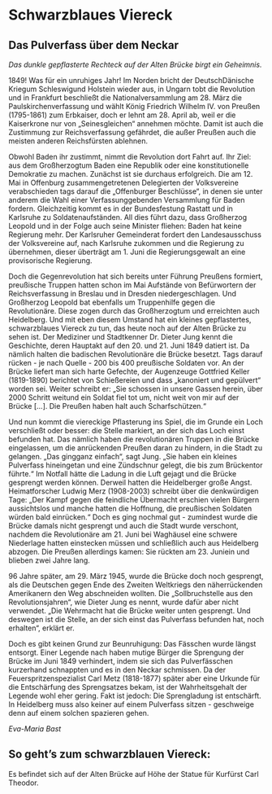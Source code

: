 # Schwarzblaues Viereck

## Das Pulverfass über dem Neckar

*Das dunkle gepflasterte Rechteck auf der Alten Brücke birgt ein Geheimnis.*

1849! Was für ein unruhiges Jahr! Im Norden bricht der DeutschDänische Kriegum Schleswigund Holstein wieder aus, in Ungarn tobt die Revolution und in Frankfurt beschließt die Nationalversammlung am 28. März die Paulskirchenverfassung und wählt König Friedrich Wilhelm IV. von Preußen (1795-1861) zum Erbkaiser, doch er lehnt am 28. April ab, weil er die Kaiserkrone nur von „Seinesgleichen“ annehmen möchte. Damit ist auch die Zustimmung zur Reichsverfassung gefährdet, die außer Preußen auch die meisten anderen Reichsfürsten ablehnen.

Obwohl Baden ihr zustimmt, nimmt die Revolution dort Fahrt auf. Ihr Ziel: aus dem Großherzogtum Baden eine Republik oder eine konstitutionelle Demokratie zu machen. Zunächst ist sie
durchaus erfolgreich. Die am 12. Mai in Offenburg zusammengetretenen Delegierten der Volksvereine verabschieden tags darauf die „Offenburger Beschlüsse“, in denen sie unter anderem die Wahl einer Verfassunggebenden Versammlung für Baden fordern. Gleichzeitig kommt es in der Bundesfestung Rastatt und in Karlsruhe zu Soldatenaufständen. All dies führt dazu, dass Großherzog Leopold und in der Folge auch seine Minister fliehen: Baden hat keine Regierung mehr. Der Karlsruher Gemeinderat fordert den Landesausschuss der Volksvereine auf, nach Karlsruhe zukommen und die Regierung zu übernehmen, dieser überträgt am 1. Juni die Regierungsgewalt an eine provisorische Regierung.

Doch die Gegenrevolution hat sich bereits unter Führung Preußens formiert, preußische Truppen hatten schon im Mai Aufstände von Befürwortern der Reichsverfassung in Breslau und in Dresden niedergeschlagen. Und Großherzog Leopold bat ebenfalls um Truppenhilfe gegen die Revolutionäre. Diese zogen durch das Großherzogtum und erreichten auch Heidelberg. Und mit eben diesem Umstand hat ein kleines gepflastertes, schwarzblaues Viereck zu tun, das heute noch auf der Alten Brücke zu sehen ist. Der Mediziner und Stadtkenner Dr. Dieter Jung kennt die Geschichte, deren Hauptakt auf den 20. und 21. Juni 1849 datiert ist. Da nämlich halten die badischen Revolutionäre die Brücke besetzt. Tags darauf rücken - je nach Quelle - 200 bis 400 preußische Soldaten vor. An der Brücke liefert man sich harte Gefechte, der Augenzeuge Gottfried Keller (1819-1890) berichtet von Schießereien und dass „kanoniert und gepülvert“ worden sei. Weiter schreibt er: „Sie schossen in unsere Gassen herein, über 2000 Schritt weitund ein Soldat fiel tot um, nicht weit von mir auf der Brücke [...]. Die Preußen haben halt auch Scharfschützen.“

Und nun kommt die viereckige Pflasterung ins Spiel, die im Grunde ein Loch verschließt oder besser: die Stelle markiert, an der sich das Loch einst befunden hat. Das nämlich haben die revolutionären Truppen in die Brücke eingelassen, um die anrückenden Preußen daran zu hindern, in die Stadt zu gelangen. „Das gingganz einfach“, sagt Jung. „Sie haben ein kleines Pulverfass hineingetan und eine Zündschnur gelegt, die bis zum Brückentor führte.“ Im Notfall hätte die Ladung in die Luft gejagt und die Brücke gesprengt werden können. Derweil hatten die Heidelberger große Angst. Heimatforscher Ludwig Merz (1908-2003) schreibt über die denkwürdigen Tage: „Der Kampf gegen die feindliche Übermacht erschien vielen Bürgern aussichtslos und manche hatten die Hoffnung, die preußischen Soldaten würden bald einrücken.“ Doch es ging nochmal gut - zumindest wurde die Brücke damals nicht gesprengt und auch die Stadt wurde verschont, nachdem die Revolutionäre am 21. Juni bei Waghäusel eine schwere Niederlage hatten einstecken müssen und schließlich auch aus Heidelberg abzogen. Die Preußen allerdings kamen: Sie rückten am 23. Juniein und blieben zwei Jahre lang.

96 Jahre später, am 29. März 1945, wurde die Brücke doch noch gesprengt, als die Deutschen gegen Ende des Zweiten Weltkriegs den näherrückenden Amerikanern den Weg abschneiden wollten. Die „Sollbruchstelle aus den Revolutionsjahren“, wie Dieter Jung es nennt, wurde dafür aber nicht verwendet. „Die Wehrmacht hat die Brücke weiter unten gesprengt. Und
deswegen ist die Stelle, an der sich einst das Pulverfass befunden hat, noch erhalten“, erklärt er.

Doch es gibt keinen Grund zur Beunruhigung: Das Fässchen wurde längst entsorgt. Einer Legende nach haben mutige Bürger die Sprengung der Brücke im Juni 1849 verhindert, indem sie sich das Pulverfässchen kurzerhand schnappten und es in den Neckar schmissen. Da der Feuerspritzenspezialist Carl Metz (1818-1877) später aber eine Urkunde für die Entschärfung des Sprengsatzes bekam, ist der Wahrheitsgehalt der Legende wohl eher gering. Fakt ist jedoch: Die Sprengladung ist entschärft. In Heidelberg muss also keiner auf einem Pulverfass sitzen - geschweige denn auf einem solchen spazieren gehen. 

*Eva-Maria Bast* 

## So geht’s zum schwarzblauen Viereck:

Es befindet sich auf der Alten Brücke auf Höhe der Statue für Kurfürst Carl Theodor. 